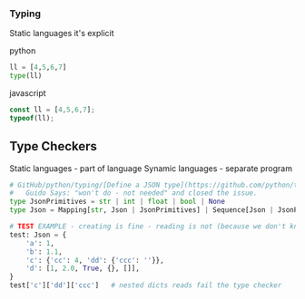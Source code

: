 ### Typing

Static languages it's explicit

python
```python
ll = [4,5,6,7]
type(ll)
```
javascript
```javascript
const ll = [4,5,6,7];
typeof(ll);
```


Type Checkers
-------------

Static languages - part of language
Synamic languages - separate program


```python
# GitHub/python/typing/[Define a JSON type](https://github.com/python/typing/issues/182)
#   Guido Says: "won't do - not needed" and closed the issue.
type JsonPrimitives = str | int | float | bool | None
type Json = Mapping[str, Json | JsonPrimitives] | Sequence[Json | JsonPrimitives]

# TEST EXAMPLE - creating is fine - reading is not (because we don't know the type)
test: Json = {
    'a': 1,
    'b': 1.1,
    'c': {'cc': 4, 'dd': {'ccc': ''}},
    'd': [1, 2.0, True, {}, []],
}
test['c']['dd']['ccc']   # nested dicts reads fail the type checker
```
